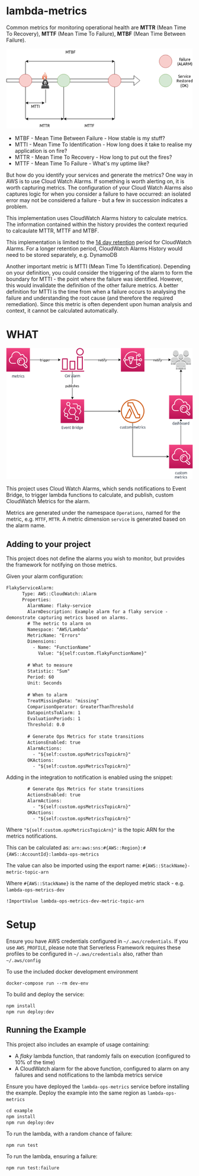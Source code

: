 # lambda-metrics

Common metrics for monitoring operational health are **MTTR** (Mean Time To Recovery), **MTTF** (Mean Time To Failure), **MTBF** (Mean Time Between Failure).

![failure-metrics](./doc/img/failure-metrics.png)

*  MTBF - Mean Time Between Failure - How stable is my stuff?
*  MTTI - Mean Time To Identification - How long does it take to realise my application is on fire?
*  MTTR - Mean Time To Recovery - How long to put out the fires?
*  MTTF - Mean Time To Failure - What's my uptime like?

But how do you identify your services and generate the metrics?  One way in AWS is to use Cloud Watch Alarms.  If something is worth alerting on, it is worth capturing metrics.  The configuration of your Cloud Watch Alarms also captures logic for when you consider a failure to have occurred: an isolated error may not be considered a failure - but a few in succession indicates a problem.

This implementation uses CloudWatch Alarms history to calculate metrics.  The information contained within the history provides the context requried to calcaulate MTTR, MTTF and MTBF.

This implementation is limited to the [14 day retention](https://aws.amazon.com/cloudwatch/faqs/) period for CloudWatch Alarms. For a longer retention period, CloudWatch Alarms History would need to be stored separately, e.g. DynamoDB

Another important metric is MTTI (Mean Time To Identification).  Depending on your definition, you could consider the triggering of the alarm to form the boundary for MTTI - the point where the failure was identified.  However, this would invalidate the definition of the other failure metrics.  A better definition for MTTI is the time from when a failure occurs to analysing the failure and understanding the root cause (and therefore the required remediation).  Since this metric is often dependent upon human analysis and context, it cannot be calculated automatically.

# WHAT

![](./doc/img/failure-metric-architecture.png)

This project uses Cloud Watch Alarms, which sends notifications to Event Bridge, to trigger lambda functions to calculate, and publish, custom CloudWatch Metrics for the alarm.

Metrics are generated under the namespace `Operations`, named for the metric, e.g. `MTTF`, `MTTR`.  A metric dimension `service` is generated based on the alarm name.

## Adding to your project

This project does not define the alarms you wish to monitor, but provides the framework for notifying on those metrics.

Given your alarm configuration:
```
FlakyServiceAlarm:
      Type: AWS::CloudWatch::Alarm
      Properties:
        AlarmName: flaky-service
        AlarmDescription: Example alarm for a flaky service - demonstrate capturing metrics based on alarms.
        # The metric to alarm on
        Namespace: "AWS/Lambda"
        MetricName: "Errors"
        Dimensions:
          - Name: "FunctionName"
            Value: "${self:custom.flakyFunctionName}"

        # What to measure
        Statistic: "Sum"
        Period: 60
        Unit: Seconds

        # When to alarm
        TreatMissingData: "missing"
        ComparisonOperator: GreaterThanThreshold
        DatapointsToAlarm: 1
        EvaluationPeriods: 1
        Threshold: 0.0

        # Generate Ops Metrics for state transitions
        ActionsEnabled: true
        AlarmActions:
          - "${self:custom.opsMetricsTopicArn}"
        OKActions:
          - "${self:custom.opsMetricsTopicArn}"
```

Adding in the integration to notification is enabled using the snippet:
```
        # Generate Ops Metrics for state transitions
        ActionsEnabled: true
        AlarmActions:
          - "${self:custom.opsMetricsTopicArn}"
        OKActions:
          - "${self:custom.opsMetricsTopicArn}"
```

Where `"${self:custom.opsMetricsTopicArn}"` is the topic ARN for the metrics notifications.

This can be calculated as: `arn:aws:sns:#{AWS::Region}:#{AWS::AccountId}:lambda-ops-metrics`

The value can also be imported using the export name: `#{AWS::StackName}-metric-topic-arn`

Where `#{AWS::StackName}` is the name of the deployed metric stack - e.g. `lambda-ops-metrics-dev`
```
!ImportValue lambda-ops-metrics-dev-metric-topic-arn
```

# Setup

Ensure you have AWS credentials configured in `~/.aws/credentials`.  If you use `AWS_PROFILE`, please note that Serverless Framework requires these profiles to be configured in `~/.aws/credentials` also, rather than `~/.aws/config`

To use the included docker development environment
```
docker-compose run --rm dev-env
```

To build and deploy the service:
```
npm install
npm run deploy:dev
```

## Running the Example
This project also includes an example of usage containing:

* A _flaky_ lambda function, that randomly fails on execution (configured to 10% of the time)
* A CloudWatch alarm for the above function, configured to alarm on any failures and send notifications to the lambda metrics service

Ensure you have deployed the `lambda-ops-metrics` service before installing the example.
Deploy the example into the same region as `lambda-ops-metrics`

```
cd example
npm install
npm run deploy:dev
```

To run the lambda, with a random chance of failure:
```
npm run test
```

To run the lambda, ensuring a failure:
```
npm run test:failure
```
